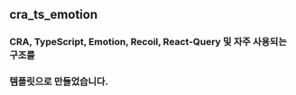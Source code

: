 ## cra_ts_emotion
### CRA, TypeScript, Emotion, Recoil, React-Query 및 자주 사용되는 구조를   
### 템플릿으로 만들었습니다.